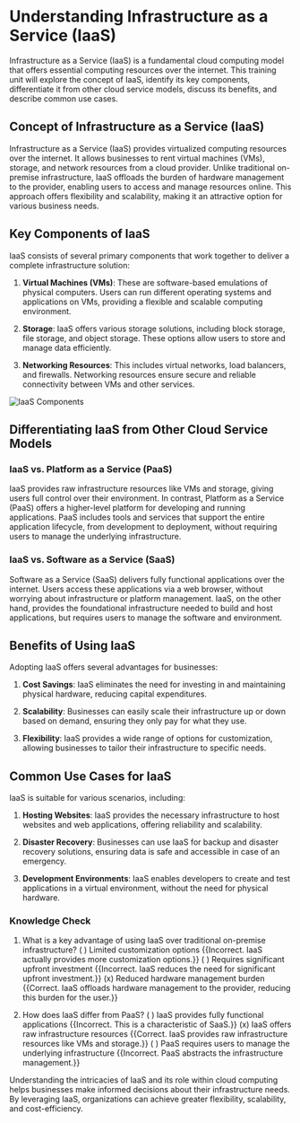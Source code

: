 # Understanding Infrastructure as a Service (IaaS)

Infrastructure as a Service (IaaS) is a fundamental cloud computing model that offers essential computing resources over the internet. This training unit will explore the concept of IaaS, identify its key components, differentiate it from other cloud service models, discuss its benefits, and describe common use cases.

## Concept of Infrastructure as a Service (IaaS)

Infrastructure as a Service (IaaS) provides virtualized computing resources over the internet. It allows businesses to rent virtual machines (VMs), storage, and network resources from a cloud provider. Unlike traditional on-premise infrastructure, IaaS offloads the burden of hardware management to the provider, enabling users to access and manage resources online. This approach offers flexibility and scalability, making it an attractive option for various business needs.

## Key Components of IaaS

IaaS consists of several primary components that work together to deliver a complete infrastructure solution:

1. **Virtual Machines (VMs)**: These are software-based emulations of physical computers. Users can run different operating systems and applications on VMs, providing a flexible and scalable computing environment.

2. **Storage**: IaaS offers various storage solutions, including block storage, file storage, and object storage. These options allow users to store and manage data efficiently.

3. **Networking Resources**: This includes virtual networks, load balancers, and firewalls. Networking resources ensure secure and reliable connectivity between VMs and other services.

![IaaS Components](https://example.com/iaas-components-image)

## Differentiating IaaS from Other Cloud Service Models

### IaaS vs. Platform as a Service (PaaS)

IaaS provides raw infrastructure resources like VMs and storage, giving users full control over their environment. In contrast, Platform as a Service (PaaS) offers a higher-level platform for developing and running applications. PaaS includes tools and services that support the entire application lifecycle, from development to deployment, without requiring users to manage the underlying infrastructure.

### IaaS vs. Software as a Service (SaaS)

Software as a Service (SaaS) delivers fully functional applications over the internet. Users access these applications via a web browser, without worrying about infrastructure or platform management. IaaS, on the other hand, provides the foundational infrastructure needed to build and host applications, but requires users to manage the software and environment.

## Benefits of Using IaaS

Adopting IaaS offers several advantages for businesses:

1. **Cost Savings**: IaaS eliminates the need for investing in and maintaining physical hardware, reducing capital expenditures.

2. **Scalability**: Businesses can easily scale their infrastructure up or down based on demand, ensuring they only pay for what they use.

3. **Flexibility**: IaaS provides a wide range of options for customization, allowing businesses to tailor their infrastructure to specific needs.

## Common Use Cases for IaaS

IaaS is suitable for various scenarios, including:

1. **Hosting Websites**: IaaS provides the necessary infrastructure to host websites and web applications, offering reliability and scalability.

2. **Disaster Recovery**: Businesses can use IaaS for backup and disaster recovery solutions, ensuring data is safe and accessible in case of an emergency.

3. **Development Environments**: IaaS enables developers to create and test applications in a virtual environment, without the need for physical hardware.

### Knowledge Check
1. What is a key advantage of using IaaS over traditional on-premise infrastructure?
    ( ) Limited customization options {{Incorrect. IaaS actually provides more customization options.}}
    ( ) Requires significant upfront investment {{Incorrect. IaaS reduces the need for significant upfront investment.}}
    (x) Reduced hardware management burden {{Correct. IaaS offloads hardware management to the provider, reducing this burden for the user.}}

2. How does IaaS differ from PaaS?
    ( ) IaaS provides fully functional applications {{Incorrect. This is a characteristic of SaaS.}}
    (x) IaaS offers raw infrastructure resources {{Correct. IaaS provides raw infrastructure resources like VMs and storage.}}
    ( ) PaaS requires users to manage the underlying infrastructure {{Incorrect. PaaS abstracts the infrastructure management.}}

Understanding the intricacies of IaaS and its role within cloud computing helps businesses make informed decisions about their infrastructure needs. By leveraging IaaS, organizations can achieve greater flexibility, scalability, and cost-efficiency.
